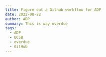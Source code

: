 ```yaml
---
title: Figure out a Github workflow for ADP
date: 2022-08-22
author: ADP
summary: This is way overdue
tags:
  - ADP
  - UCSB
  - overdue
  - GitHub
---
```

